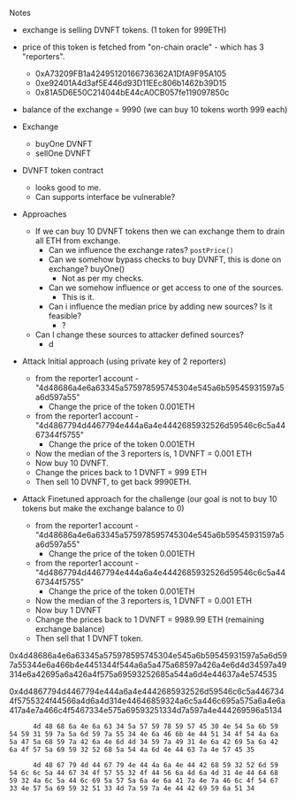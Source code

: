 Notes
- exchange is selling DVNFT tokens. (1 token for 999ETH)
- price of this token is fetched from "on-chain oracle" - which has 3 "reporters".
    - 0xA73209FB1a42495120166736362A1DfA9F95A105
    - 0xe92401A4d3af5E446d93D11EEc806b1462b39D15
    - 0x81A5D6E50C214044bE44cA0CB057fe119097850c
- balance of the exchange = 9990 (we can buy 10 tokens worth 999 each)

- Exchange
    - buyOne DVNFT
    - sellOne DVNFT

- DVNFT token contract
    - looks good to me.
    - Can supports interface be vulnerable?

- Approaches
    - If we can buy 10 DVNFT tokens then we can exchange them to drain all ETH from exchange.
        - Can we influence the exchange rates? `postPrice()`
        - Can we somehow bypass checks to buy DVNFT, this is done on exchange? buyOne()
            - Not as per my checks.
        - Can we somehow influence or get access to one of the sources.
            - This is it.
        - Can i influence the median price by adding new sources? Is it feasible?
            - ?
    - Can I change these sources to attacker defined sources?
        - d

- Attack Initial approach (using private key of 2 reporters)
    - from the reporter1 account - "4d48686a4e6a63345a575978595745304e545a6b59545931597a5a6d597a55"
        - Change the price of the token 0.001ETH
    - from the reporter1 account - "4d4867794d4467794e444a6a4e4442685932526d59546c6c5a4467344f5755"
        - Change the price of the token 0.001ETH
    - Now the median of the 3 reporters is, 1 DVNFT = 0.001 ETH
    - Now buy 10 DVNFT.
    - Change the prices back to 1 DVNFT = 999 ETH
    - Then sell 10 DVNFT, to get back 9990ETH.

- Attack Finetuned approach for the challenge (our goal is not to buy 10 tokens but make the exchange balance to 0)
    - from the reporter1 account - "4d48686a4e6a63345a575978595745304e545a6b59545931597a5a6d597a55"
        - Change the price of the token 0.001ETH
    - from the reporter1 account - "4d4867794d4467794e444a6a4e4442685932526d59546c6c5a4467344f5755"
        - Change the price of the token 0.001ETH
    - Now the median of the 3 reporters is, 1 DVNFT = 0.001 ETH
    - Now buy 1 DVNFT
    - Change the prices back to 1 DVNFT = 9989.99 ETH (remaining exchange balance)
    - Then sell that 1 DVNFT token.


0x4d48686a4e6a63345a575978595745304e545a6b59545931597a5a6d597a55344e6a466b4e4451344f544a6a5a475a68597a426a4e6d4d34597a49314e6a42695a6a426a4f575a69593252685a544a6d4e44637a4e574535

0x4d4867794d4467794e444a6a4e4442685932526d59546c6c5a4467344f5755324f44566a4d6a4d314e44646859324a6c5a446c695a575a6a4e6a417a4e7a466c4f5467334e575a69593251334d7a597a4e444269596a5134


          4d 48 68 6a 4e 6a 63 34 5a 57 59 78 59 57 45 30 4e 54 5a 6b 59 54 59 31 59 7a 5a 6d 59 7a 55 34 4e 6a 46 6b 4e 44 51 34 4f 54 4a 6a 5a 47 5a 68 59 7a 42 6a 4e 6d 4d 34 59 7a 49 31 4e 6a 42 69 5a 6a 42 6a 4f 57 5a 69 59 32 52 68 5a 54 4a 6d 4e 44 63 7a 4e 57 45 35

          4d 48 67 79 4d 44 67 79 4e 44 4a 6a 4e 44 42 68 59 32 52 6d 59 54 6c 6c 5a 44 67 34 4f 57 55 32 4f 44 56 6a 4d 6a 4d 31 4e 44 64 68 59 32 4a 6c 5a 44 6c 69 5a 57 5a 6a 4e 6a 41 7a 4e 7a 46 6c 4f 54 67 33 4e 57 5a 69 59 32 51 33 4d 7a 59 7a 4e 44 42 69 59 6a 51 34
        